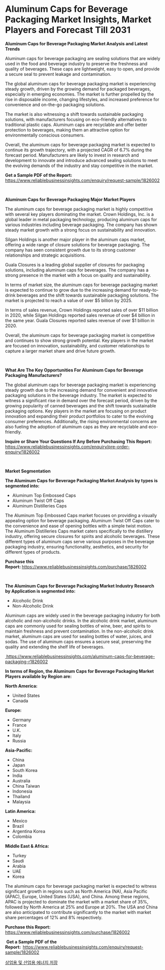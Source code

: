 <p><h1>Aluminum Caps for Beverage Packaging Market Insights, Market Players and Forecast Till 2031</h1></p><p><strong>Aluminum Caps for Beverage Packaging Market Analysis and Latest Trends</strong></p>
<p><p>Aluminum caps for beverage packaging are sealing solutions that are widely used in the food and beverage industry to preserve the freshness and quality of beverages. These caps are lightweight, easy to open, and provide a secure seal to prevent leakage and contamination.</p><p>The global aluminum caps for beverage packaging market is experiencing steady growth, driven by the growing demand for packaged beverages, especially in emerging economies. The market is further propelled by the rise in disposable income, changing lifestyles, and increased preference for convenience and on-the-go packaging solutions.</p><p>The market is also witnessing a shift towards sustainable packaging solutions, with manufacturers focusing on eco-friendly alternatives to traditional plastic caps. Aluminum caps are recyclable and offer better protection to beverages, making them an attractive option for environmentally conscious consumers.</p><p>Overall, the aluminum caps for beverage packaging market is expected to continue its growth trajectory, with a projected CAGR of 6.7% during the forecast period. Manufacturers are likely to invest in research and development to innovate and introduce advanced sealing solutions to meet the evolving demands of the industry and stay competitive in the market.</p></p>
<p><strong>Get a Sample PDF of the Report:&nbsp;</strong> <a href="https://www.reliablebusinessinsights.com/enquiry/request-sample/1826002">https://www.reliablebusinessinsights.com/enquiry/request-sample/1826002</a></p>
<p>&nbsp;</p>
<p><strong>Aluminum Caps for Beverage Packaging Major Market Players</strong></p>
<p><p>The aluminum caps for beverage packaging market is highly competitive with several key players dominating the market. Crown Holdings, Inc. is a global leader in metal packaging technology, producing aluminum caps for various industries including beverage packaging. The company has shown steady market growth with a strong focus on sustainability and innovation.</p><p>Silgan Holdings is another major player in the aluminum caps market, offering a wide range of closure solutions for beverage packaging. The company has seen consistent growth due to its strong customer relationships and strategic acquisitions.</p><p>Guala Closures is a leading global supplier of closures for packaging solutions, including aluminum caps for beverages. The company has a strong presence in the market with a focus on quality and sustainability.</p><p>In terms of market size, the aluminum caps for beverage packaging market is expected to continue to grow due to the increasing demand for ready-to-drink beverages and the shift towards sustainable packaging solutions. The market is projected to reach a value of over $5 billion by 2025.</p><p>In terms of sales revenue, Crown Holdings reported sales of over $11 billion in 2020, while Silgan Holdings reported sales revenue of over $4 billion in the same year. Guala Closures reported sales revenue of over $1 billion in 2020.</p><p>Overall, the aluminum caps for beverage packaging market is competitive and continues to show strong growth potential. Key players in the market are focused on innovation, sustainability, and customer relationships to capture a larger market share and drive future growth.</p></p>
<p>&nbsp;</p>
<p><strong>What Are The Key Opportunities For Aluminum Caps for Beverage Packaging Manufacturers?</strong></p>
<p><p>The global aluminum caps for beverage packaging market is experiencing steady growth due to the increasing demand for convenient and innovative packaging solutions in the beverage industry. The market is expected to witness a significant rise in demand over the forecast period, driven by the growing popularity of canned beverages and the shift towards sustainable packaging options. Key players in the market are focusing on product innovation and expanding their product portfolios to cater to the evolving consumer preferences. Additionally, the rising environmental concerns are also fueling the adoption of aluminum caps as they are recyclable and eco-friendly.</p></p>
<p><strong>Inquire or Share Your Questions If Any Before Purchasing This Report:</strong> <a href="https://www.reliablebusinessinsights.com/enquiry/pre-order-enquiry/1826002">https://www.reliablebusinessinsights.com/enquiry/pre-order-enquiry/1826002</a></p>
<p>&nbsp;</p>
<p><strong>Market Segmentation</strong></p>
<p><strong>The Aluminum Caps for Beverage Packaging Market Analysis by types is segmented into:</strong></p>
<p><ul><li>Aluminum Top Embossed Caps</li><li>Aluminum Twist Off Caps</li><li>Aluminum Distilleries Caps</li></ul></p>
<p><p>The Aluminum Top Embossed Caps market focuses on providing a visually appealing option for beverage packaging. Aluminum Twist Off Caps cater to the convenience and ease of opening bottles with a simple twist motion. The Aluminum Distilleries Caps market caters specifically to the distillery industry, offering secure closures for spirits and alcoholic beverages. These different types of aluminum caps serve various purposes in the beverage packaging industry, ensuring functionality, aesthetics, and security for different types of products.</p></p>
<p><strong>Purchase this Report:&nbsp;</strong><a href="https://www.reliablebusinessinsights.com/purchase/1826002">https://www.reliablebusinessinsights.com/purchase/1826002</a></p>
<p>&nbsp;</p>
<p><strong>The Aluminum Caps for Beverage Packaging Market Industry Research by Application is segmented into:</strong></p>
<p><ul><li>Alcoholic Drink</li><li>Non-Alcoholic Drink</li></ul></p>
<p><p>Aluminum caps are widely used in the beverage packaging industry for both alcoholic and non-alcoholic drinks. In the alcoholic drink market, aluminum caps are commonly used for sealing bottles of wine, beer, and spirits to maintain freshness and prevent contamination. In the non-alcoholic drink market, aluminum caps are used for sealing bottles of water, juices, and sodas. The use of aluminum caps ensures a secure seal, preserving the quality and extending the shelf life of beverages.</p></p>
<p><a href="https://www.reliablebusinessinsights.com/aluminum-caps-for-beverage-packaging-r1826002">&nbsp;https://www.reliablebusinessinsights.com/aluminum-caps-for-beverage-packaging-r1826002</a></p>
<p><strong>In terms of Region, the Aluminum Caps for Beverage Packaging Market Players available by Region are:</strong></p>
<p>
    <p> <strong> North America: </strong>
        <ul>
            <li>United States</li>
            <li>Canada</li>
        </ul>
        </p> 
    <p> <strong> Europe: </strong>
        <ul>
            <li>Germany</li>
            <li>France</li>
            <li>U.K.</li>
            <li>Italy</li>
            <li>Russia</li>
        </ul>
        </p> 
    <p> <strong> Asia-Pacific: </strong>
        <ul>
            <li>China</li>
            <li>Japan</li>
            <li>South Korea</li>
            <li>India</li>
            <li>Australia</li>
            <li>China Taiwan</li>
            <li>Indonesia</li>
            <li>Thailand</li>
            <li>Malaysia</li>
        </ul>
        </p> 
    <p> <strong> Latin America: </strong>
        <ul>
            <li>Mexico</li>
            <li>Brazil</li>
            <li>Argentina Korea</li>
            <li>Colombia</li>
        </ul>
        </p> 
    <p> <strong> Middle East & Africa: </strong>
        <ul>
            <li>Turkey</li>
            <li>Saudi</li>
            <li>Arabia</li>
            <li>UAE</li>
            <li>Korea</li>
        </ul>
    </p>
    </p>
<p><p>The aluminum caps for beverage packaging market is expected to witness significant growth in regions such as North America (NA), Asia Pacific (APAC), Europe, United States (USA), and China. Among these regions, APAC is projected to dominate the market with a market share of 35%, followed by North America at 25% and Europe at 20%. The USA and China are also anticipated to contribute significantly to the market with market share percentages of 12% and 8% respectively.</p></p>
<p><strong>Purchase this Report: </strong><a href="https://www.reliablebusinessinsights.com/purchase/1826002">https://www.reliablebusinessinsights.com/purchase/1826002</a></p>
<p>&nbsp;<strong>Get a Sample PDF of the Report:&nbsp;&nbsp;</strong><a href="https://www.reliablebusinessinsights.com/enquiry/request-sample/1826002">https://www.reliablebusinessinsights.com/enquiry/request-sample/1826002</a></p>
<p><strong></strong></p>
<p><p><a href="https://github.com/nicholasellison0076890/Market-Research-Report-List-2/blob/main/636474240249.md">상업용 및 산업용 에너지 저장</a></p></p>